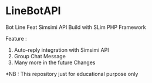 # LineBotAPI
Bot Line Feat Simsimi API Build with SLim PHP Framework

Feature :
1) Auto-reply integration with Simsimi API
2) Group Chat Message
3) Many more in the future Changes

*NB : This repository just for educational purpose only
